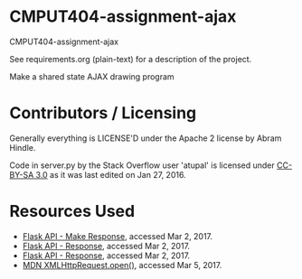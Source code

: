 CMPUT404-assignment-ajax
==============================

CMPUT404-assignment-ajax

See requirements.org (plain-text) for a description of the project.

Make a shared state AJAX drawing program

Contributors / Licensing
========================

Generally everything is LICENSE'D under the Apache 2 license by Abram Hindle.

Code in server.py by the Stack Overflow user 'atupal' is licensed under [CC-BY-SA 3.0](https://creativecommons.org/licenses/by-sa/3.0/) as it was last edited on Jan 27, 2016.

Resources Used
==============
- [Flask API - Make Response](http://flask.pocoo.org/docs/0.12/api/#flask.Flask.make_response), accessed Mar 2, 2017.
- [Flask API - Response](http://flask.pocoo.org/docs/0.12/api/#response-objects), accessed Mar 2, 2017.
- [Flask API - Response](http://flask.pocoo.org/docs/0.12/api/#view-function-options), accessed Mar 2, 2017.
- [MDN XMLHttpRequest.open()](https://developer.mozilla.org/en-US/docs/Web/API/XMLHttpRequest/open), accessed Mar 5, 2017.
